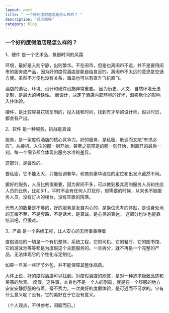 ```yaml
---
layout: post
title: " 一个好的度假酒店是怎么样的？ "
description: "观点商榷"
category: blog
---
```


### 一个好的度假酒店是怎么样的？

1、硬件 是一个艺术品，抵御时间的风霜

环境，最好是入则宁静，出则繁华。不在闹市，但是也离闹市不远，并不是要用闹市的服务或产品，因为好的度假酒店是能自给自足的。离闹市不太远的意思是交通方便。虽然不方便也没有关系，海岛也可以有直升飞机直飞。

酒店的选址、环境、设计和硬件设施非常重要。 因为历史、人文、自然环境无法复制，是最大的稀缺性。 而设计，决定了酒店内部环境的好坏，潜移默化的影响入住体验。 

硬件，是比较容易花钱复制的，投入钱和时间，找到有才华的设计师，假以时日，都会有产出。 

2、软件 是一种服务，挑战是真诚

服务，是一家度假酒店的核心竞争力。好的服务，是私密、低调而又能“有求必应”。从接机、入住的那一刻开始，甚至之前预定的那一刻开始，到离开的最后一刻，每一个细节都会体现出服务水准的差异。

这部分，是最难的。

要私密，它不能太大，只能低调奢华，和商务豪华酒店的定位和出发点截然不同。 

要好的服务，人员比例很重要，因为房间不多，可以做到极其高的服务人员和住店人员的比例，比如5:1 。平时不会有任何人打扰你，但需要的时候，从来也不缺服务人员。没有灯火的楼台，没有笙歌的院落。

光有人的数量是不够的，好的服务是发自内心的，是换位思考的体贴，是设身处地的无微不至，不是套路，不是话术，是真诚，是心灵的表达。 这部分也许也能靠培训吧，但很难。 

3、产品 是一个系统工程，让人安心的无所事事待着

度假酒店的一切是一个有机整体，系统工程，它的司机、它的餐厅、它的图书馆、它的游泳池等等都是为度假这个主题服务的。一旦拆分，就不再是一个完整的产品，无法体现它的个性化与定制化。

如果一旦某一些环节外包，并不能保障其整体品质。 

大体上说，好的度假酒店可以找到。对度假酒店的欣赏，是对一种追求极致品质和美感的欣赏。
度假，这件事，本身也不是一个人的刚需，就是在一个舒服的地方安安安静舒服的待着，毫不费力。一次美好的度假体验，是可遇而不可求的。它有什么意义呢？没有。它的美好在于它没有意义。

（个人观点，不供参考，闲聊而已。）
